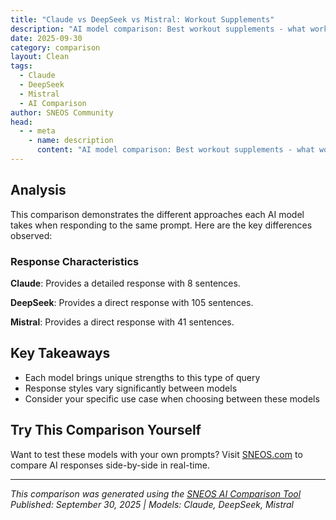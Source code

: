 ```yaml
---
title: "Claude vs DeepSeek vs Mistral: Workout Supplements"
description: "AI model comparison: Best workout supplements - what works and what's waste of money..."
date: 2025-09-30
category: comparison
layout: Clean
tags:
  - Claude
  - DeepSeek
  - Mistral
  - AI Comparison
author: SNEOS Community
head:
  - - meta
    - name: description
      content: "AI model comparison: Best workout supplements - what works and what's waste of money..."
---
```


<ChatComparison
  title="Claude vs DeepSeek vs Mistral: Workout Supplements"
  prompt="Best workout supplements - what works and what's waste of money"
  :responses='{
    "Claude": "Here\u0027s a breakdown of workout supplements based on scientific evidence:\n\n## **Worth Your Money (Strong Evidence)**\n\n**Creatine Monohydrate**\n- Best bang for buck supplement\n- Improves power, strength, and muscle mass\n- 3-5g daily, timing doesn\u0027t matter\n- ~$0.10-0.20 per day\n\n**Caffeine**\n- Enhances endurance, focus, and perceived effort\n- 100-400mg pre-workout (avoid if sensitive)\n- Coffee works just as well as pills\n\n**Whey Protein**\n- Only if you struggle to hit protein targets from food\n- Convenient, not magical\n- Aim for 0.7-1g protein per lb body weight total\n\n## **Possibly Helpful (Moderate Evidence)**\n\n**Citrulline Malate**\n- May improve endurance and reduce soreness\n- 6-8g pre-workout\n- More research needed\n\n**Beta-Alanine**\n- Can help with high-rep training\n- Causes harmless tingling sensation\n- 3-5g daily\n\n## **Likely Waste of Money**\n\n- BCAAs (if eating adequate protein)\n- Fat burners (mostly caffeine \u002B marketing)\n- Testosterone boosters (unless clinically deficient)\n- Most proprietary blends with \u0022secret formulas\u0022\n- Detox/cleanse products\n\n## **Bottom Line**\nFocus on consistent training, adequate sleep, and proper nutrition first. Most supplements are vastly overhyped. Creatine is the only one that\u0027s both cheap and reliably effective for most people.\n\nWhat specific goals are you training for? That might help narrow down what\u0027s actually useful for you.",
    "DeepSeek": "Of course. This is a great question because the supplement industry is flooded with marketing hype, and it\u0027s easy to waste a lot of money. Let\u0027s break down the best workout supplements based on strong scientific evidence, separating the proven performers from the overhyped and wasteful.\n\nHere\u2019s a quick visual guide to the core hierarchy of evidence-based supplements:\n\n\u0060\u0060\u0060mermaid\nquadrantChart\n    title Supplement Effectiveness vs. Cost-Efficiency\n    x-axis \u0022Low Cost\u0022 --\u003E \u0022High Cost\u0022\n    y-axis \u0022Weak Evidence\u0022 --\u003E \u0022Strong Evidence\u0022\n    \u0022Creatine\u0022: [0.1, 0.95]\n    \u0022Whey/Protein Powder\u0022: [0.15, 0.85]\n    \u0022Caffeine\u0022: [0.1, 0.9]\n    \u0022Beta-Alanine\u0022: [0.3, 0.7]\n    \u0022Citrulline Malate\u0022: [0.4, 0.75]\n    \u0022Multivitamin\u0022: [0.5, 0.2]\n    \u0022BCAAs\u0022: [0.7, 0.1]\n    \u0022Testosterone Boosters\u0022: [0.9, 0.05]\n    \u0022Fat Burners\u0022: [0.8, 0.3]\n    \u0022Glutamine\u0022: [0.6, 0.2]\n\u0060\u0060\u0060\n\n### \uD83E\uDD47 The Elite Tier: Strong Evidence, High Value\n\nThese are the supplements with decades of robust scientific backing. They are effective, safe, and cost-efficient.\n\n1.  **Creatine Monohydrate**\n    *   **What it is:** A compound stored in your muscles that helps regenerate ATP, your body\u0027s primary energy currency for short, intense bursts of effort.\n    *   **What it Does:** Increases strength, power output, and muscle growth. It also draws water into muscle cells, making them look fuller.\n    *   **Verdict:** **Extremely Effective.** This is the most researched supplement in sports nutrition history. It\u0027s cheap and it works.\n    *   **Form to Buy:** Cheap and simple **Creatine Monohydrate**. Don\u0027t fall for \u0022fancy\u0022 versions like Creatine HCl or ethyl ester; they offer no proven advantage.\n\n2.  **Whey or Plant-Based Protein Powder**\n    *   **What it is:** A convenient source of high-quality protein.\n    *   **What it Does:** Provides the essential amino acids (especially Leucine) necessary to stimulate muscle protein synthesis (MPS) and repair muscle tissue after a workout.\n    *   **Verdict:** **Extremely Effective for Convenience.** It\u0027s not magic; it\u0027s just convenient. If you struggle to hit your daily protein goals (~1.6-2.2g per kg of body weight) through whole food alone, protein powder is a cost-effective solution.\n    *   **Form to Buy:** **Whey Concentrate or Isolate** (if lactose sensitive). For plant-based, a **pea and rice protein blend** is best.\n\n3.  **Caffeine**\n    *   **What it is:** A central nervous system stimulant.\n    *   **What it Does:** Reduces perceived effort, increases alertness, and can enhance endurance and strength performance.\n    *   **Verdict:** **Extremely Effective.** The evidence for caffeine\u0027s performance-enhancing effects is undeniable.\n    *   **How to Use:** 3-6 mg per kg of body weight, taken 30-60 minutes before exercise. (e.g., 200-400 mg for an 80kg/175lb person). This can come from pills, coffee, or pre-workouts.\n\n---\n\n### \uD83E\uDD48 The Secondary Tier: Situationally Useful\n\nThese have good evidence but are more specific to certain goals or can be covered by a good diet.\n\n4.  **Beta-Alanine**\n    *   **What it is:** An amino acid that combines with histidine to form carnosine, a compound that buffers acid in muscles.\n    *   **What it Does:** Delays muscle fatigue, allowing for 1-2 more reps during high-intensity sets (typically in the 60-240 second range). You\u0027ll feel a \u0022tingling\u0022 sensation (paresthesia), which is harmless.\n    *   **Verdict:** **Effective for High-Volume Training.** Great for bodybuilders, crossfitters, or those doing multiple sets to failure.\n\n5.  **Citrulline Malate**\n    *   **What it is:** Citrulline is an amino acid, often bonded with malic acid (malate).\n    *   **What it Does:** Increases blood flow (vasodilation), which can improve \u0022pumps,\u0022 enhance nutrient delivery, and may reduce fatigue by aiding ammonia clearance.\n    *   **Verdict:** **Effective for Pumps and Endurance.** The evidence is positive, though not as rock-solid as creatine or caffeine. Most people report a noticeable difference in workout quality and pump.\n\n---\n\n### \uD83E\uDD14 The \u0022It Depends\u0022 Tier\n\nThese are common but often misunderstood or unnecessary for most.\n\n*   **Branched-Chain Amino Acids (BCAAs):**\n    *   **Reality:** If you\u0027re consuming adequate protein throughout the day (from food or a shake), **BCAAs are largely redundant and a waste of money.** The essential amino acids (EAAs) in whole protein sources are what actually drive muscle growth. BCAAs are just a subset of EAAs.\n    *   **When it *might* be useful:** Fasted training, where you\u0027ve had no protein for many hours.\n\n*   **Pre-Workout Formulas**\n    *   **Reality:** These are just mixes of the ingredients listed above. Check the label. A good one will have:\n        *   **The Good Stuff:** Caffeine, Citrulline Malate, Beta-Alanine, Creatine.\n        *   **The Fluff:** Proprietary blends with under-dosed ingredients, lots of \u0022tingle\u0022 chemicals, and artificial colors.\n    *   **Better \u0026 Cheaper Option:** Often, you can buy the core ingredients (caffeine pills, citrulline, beta-alanine) separately and make your own, saving money and knowing exactly what you\u0027re getting.\n\n---\n\n### \uD83D\uDDD1\uFE0F The Waste of Money Tier\n\nSave your cash. The science for these is either weak, disproven, or shows no benefit for healthy, training individuals.\n\n*   **Testosterone Boosters** (like Tribulus Terrestris, DAA, Boron): For individuals with normal hormone levels, these do not meaningfully increase testosterone or translate to muscle growth. The ingredients are often under-dosed.\n*   **Fat Burners / \u0022Thermogenics\u0022:** These are primarily stimulant blends. They might slightly increase your metabolic rate and suppress appetite, but the effect is small and temporary. They do not \u0022melt fat\u0022 on their own. **Diet and cardio are far more effective and cheaper.**\n*   **Glutamine:** While important for immune function, supplementing with it does not provide any measurable benefit for muscle growth or recovery if you are eating enough protein.\n*   **BCAAs (again):** Worth repeating because they are so heavily marketed. For most people, they are a waste.\n\n### The Ultimate Foundation\n\nNo supplement can replace the fundamentals. **Supplements *supplement* an already solid foundation.**\n\n1.  **Nutrition:** Hit your calorie and macronutrient goals with whole, nutrient-dense foods.\n2.  **Training:** Follow a consistent, well-designed program that applies progressive overload.\n3.  **Sleep \u0026 Recovery:** Get 7-9 hours of quality sleep per night. This is crucial for muscle repair and hormone regulation.\n4.  **Hydration:** Drink water consistently throughout the day.\n\n### Final, Simple Stack Recommendation\n\n*   **For a Beginner:** **Whey Protein** and **Creatine Monohydrate**. This is 90% of the benefit for a very low cost.\n*   **For an Intermediate/Advanced Lifter:** Add **Caffeine** (or a transparent pre-workout) and **Beta-Alanine** or **Citrulline Malate** based on your training focus.\n\nStart with one supplement at a time to see how your body responds. And remember, if a claim sounds too good to be true, it almost always is.",
    "Mistral": "Choosing the best workout supplements depends on your specific goals, such as muscle gain, fat loss, or improved performance. Here\u0027s a breakdown of some common supplements, categorized by what works and what may be a waste of money:\n\n### What Works:\n\n1. **Protein Powder (Whey, Casein, Plant-based)**\n   - **Benefits:** Aids in muscle recovery and growth.\n   - **Recommendation:** Whey protein is popular for its high bioavailability and quick absorption.\n\n2. **Creatine**\n   - **Benefits:** Enhances strength, power, and muscle endurance.\n   - **Recommendation:** Creatine monohydrate is the most studied and effective form.\n\n3. **Caffeine**\n   - **Benefits:** Increases alertness, focus, and physical performance.\n   - **Recommendation:** Found in pre-workout supplements or coffee.\n\n4. **Beta-Alanine**\n   - **Benefits:** Improves muscular endurance and delays fatigue.\n   - **Recommendation:** Often found in pre-workout supplements.\n\n5. **Branched-Chain Amino Acids (BCAAs)**\n   - **Benefits:** May reduce muscle soreness and promote recovery.\n   - **Recommendation:** Useful for those who train in a fasted state or have a low-protein diet.\n\n6. **Fish Oil**\n   - **Benefits:** Supports heart health, reduces inflammation, and may improve cognitive function.\n   - **Recommendation:** Look for high-quality fish oil with a good ratio of EPA and DHA.\n\n### What May Be a Waste of Money:\n\n1. **Testosterone Boosters**\n   - **Issues:** Often contain ingredients with limited scientific backing.\n   - **Recommendation:** Focus on natural ways to boost testosterone, such as proper diet, sleep, and exercise.\n\n2. **Fat Burners**\n   - **Issues:** Many contain stimulants that can cause side effects and may not be effective for long-term weight loss.\n   - **Recommendation:** Prioritize a balanced diet and regular exercise.\n\n3. **Nitric Oxide Boosters**\n   - **Issues:** Often marketed for \u0022pump\u0022 but may not significantly improve performance.\n   - **Recommendation:** Focus on proper nutrition and hydration for better performance.\n\n4. **Glutamine**\n   - **Issues:** Limited evidence supports its effectiveness for muscle recovery and growth.\n   - **Recommendation:** Ensure adequate protein intake instead.\n\n5. **Weight Gainers**\n   - **Issues:** Often high in sugar and low in quality nutrients.\n   - **Recommendation:** Opt for whole foods and high-quality protein sources.\n\n### Additional Tips:\n\n- **Consult a Professional:** Always consult a healthcare provider or a registered dietitian before starting any new supplement regimen.\n- **Quality Matters:** Choose reputable brands and look for third-party certifications (e.g., NSF, Informed-Sport) to ensure quality and safety.\n- **Individual Needs:** What works for one person may not work for another. Experiment with different supplements to see what works best for you.\n\nBy focusing on proven supplements and maintaining a balanced diet and exercise routine, you can optimize your workout performance and recovery."
  }'
  published-date="22:46"
/>

## Analysis

This comparison demonstrates the different approaches each AI model takes when responding to the same prompt. Here are the key differences observed:

### Response Characteristics

**Claude**: Provides a detailed response with 8 sentences. 

**DeepSeek**: Provides a direct response with 105 sentences. 

**Mistral**: Provides a direct response with 41 sentences. 

## Key Takeaways

- Each model brings unique strengths to this type of query
- Response styles vary significantly between models
- Consider your specific use case when choosing between these models

## Try This Comparison Yourself

Want to test these models with your own prompts? Visit [SNEOS.com](https://sneos.com) to compare AI responses side-by-side in real-time.

---

*This comparison was generated using the [SNEOS AI Comparison Tool](https://sneos.com)*
*Published: September 30, 2025 | Models: Claude, DeepSeek, Mistral*
